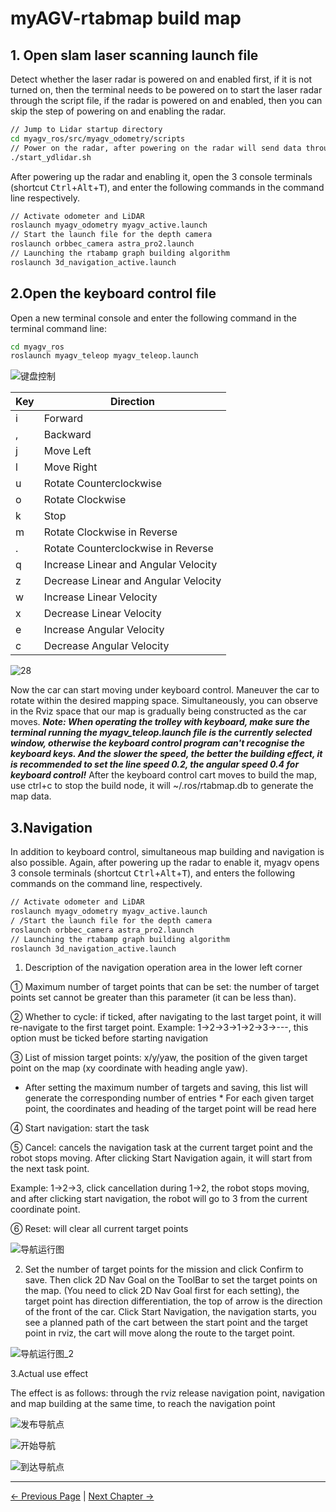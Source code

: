 # myAGV-rtabmap build map

## 1. Open slam laser scanning launch file

Detect whether the laser radar is powered on and enabled first, if it is not turned on, then the terminal needs to be powered on to start the laser radar through the script file, if the radar is powered on and enabled, then you can skip the step of powering on and enabling the radar.

```bash
// Jump to Lidar startup directory
cd myagv_ros/src/myagv_odometry/scripts
// Power on the radar, after powering on the radar will send data through the serial port.
./start_ydlidar.sh
```

After powering up the radar and enabling it, open the 3 console terminals (shortcut <kbd>Ctrl</kbd>+<kbd>Alt</kbd>+<kbd>T</kbd>), and enter the following commands in the command line respectively.

```bash
// Activate odometer and LiDAR
roslaunch myagv_odometry myagv_active.launch
// Start the launch file for the depth camera
roslaunch orbbec_camera astra_pro2.launch
// Launching the rtabamp graph building algorithm
roslaunch 3d_navigation_active.launch
```

## 2.Open the keyboard control file

Open a new terminal console and enter the following command in the terminal command line:

```bash
cd myagv_ros
roslaunch myagv_teleop myagv_teleop.launch
```

![键盘控制](../../resources/6-SDKDevelopment/6-ROS/6.2/6.2.8/tele_control.png)

| Key  | Direction                            |
| ---- | ------------------------------------ |
| i    | Forward                              |
| ,    | Backward                             |
| j    | Move Left                            |
| l    | Move Right                           |
| u    | Rotate Counterclockwise              |
| o    | Rotate Clockwise                     |
| k    | Stop                                 |
| m    | Rotate Clockwise in Reverse          |
| .    | Rotate Counterclockwise in Reverse   |
| q    | Increase Linear and Angular Velocity |
| z    | Decrease Linear and Angular Velocity |
| w    | Increase Linear Velocity             |
| x    | Decrease Linear Velocity             |
| e    | Increase Angular Velocity            |
| c    | Decrease Angular Velocity            |

![28](../../resources/6-SDKDevelopment/6-ROS/6.2/6.2.8/Rtabmap.png)

Now the car can start moving under keyboard control. Maneuver the car to rotate within the desired mapping space. Simultaneously, you can observe in the Rviz space that our map is gradually being constructed as the car moves.
***Note: When operating the trolley with keyboard, make sure the terminal running the myagv_teleop.launch file is the currently selected window, otherwise the keyboard control program can't recognise the keyboard keys. And the slower the speed, the better the building effect, it is recommended to set the line speed 0.2, the angular speed 0.4 for keyboard control!***
After the keyboard control cart moves to build the map, use ctrl+c to stop the build node, it will ~/.ros/rtabmap.db to generate the map data.

## 3.Navigation

In addition to keyboard control, simultaneous map building and navigation is also possible. Again, after powering up the radar to enable it, myagv opens 3 console terminals (shortcut <kbd>Ctrl</kbd>+<kbd>Alt</kbd>+<kbd>T</kbd>), and enters the following commands on the command line, respectively.

```bash
// Activate odometer and LiDAR
roslaunch myagv_odometry myagv_active.launch
/ /Start the launch file for the depth camera
roslaunch orbbec_camera astra_pro2.launch
// Launching the rtabamp graph building algorithm
roslaunch 3d_navigation_active.launch
```

1. Description of the navigation operation area in the lower left corner

① Maximum number of target points that can be set: the number of target points set cannot be greater than this parameter (it can be less than).

② Whether to cycle: if ticked, after navigating to the last target point, it will re-navigate to the first target point. Example: 1->2->3->1->2->3->---, this option must be ticked before starting navigation

③ List of mission target points: x/y/yaw, the position of the given target point on the map (xy coordinate with heading angle yaw).

* After setting the maximum number of targets and saving, this list will generate the corresponding number of entries * For each given target point, the coordinates and heading of the target point will be read here

④ Start navigation: start the task

⑤ Cancel: cancels the navigation task at the current target point and the robot stops moving. After clicking Start Navigation again, it will start from the next task point.

Example: 1->2->3, click cancellation during 1->2, the robot stops moving, and after clicking start navigation, the robot will go to 3 from the current coordinate point.

⑥ Reset: will clear all current target points

![导航运行图](../../resources/6-SDKDevelopment/6-ROS/6.2/6.2.8/navigation.png)

2. Set the number of target points for the mission and click Confirm to save. Then click 2D Nav Goal on the ToolBar to set the target points on the map. (You need to click 2D Nav Goal first for each setting), the target point has direction differentiation, the top of arrow is the direction of the front of the car. Click Start Navigation, the navigation starts, you see a planned path of the cart between the start point and the target point in rviz, the cart will move along the route to the target point.

![导航运行图_2](../../resources/6-SDKDevelopment/6-ROS/6.2/6.2.8/navigation_2.png)

3.Actual use effect

The effect is as follows: through the rviz release navigation point, navigation and map building at the same time, to reach the navigation point

![发布导航点](../../resources/6-SDKDevelopment/6-ROS/6.2/6.2.8/navigation_rtabmap1.png)

![开始导航](../../resources/6-SDKDevelopment/6-ROS/6.2/6.2.8/navigation_rtabmap2.png)

![到达导航点](../../resources/6-SDKDevelopment/6-ROS/6.2/6.2.8/navigation_rtabmap3.png)

---

[← Previous Page](6.2.7-Navigation-Map_Navigation.md) | [Next Chapter →](../../7-ExamplesRobotsUsing/280pi.md)

